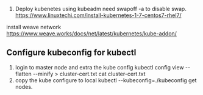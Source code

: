 1. Deploy kubenetes using kubeadm
  need swapoff -a to disable swap. 
  https://www.linuxtechi.com/install-kubernetes-1-7-centos7-rhel7/
  
  install weave network https://www.weave.works/docs/net/latest/kubernetes/kube-addon/


## Configure kubeconfig for kubectl 
  1. login to master node and extra the kube config 
  kubectl config view --flatten --minify > cluster-cert.txt
cat cluster-cert.txt
  2. copy the kube configure to local
   kubectl --kubeconfig=./kubeconfig get nodes.
